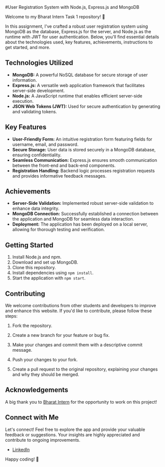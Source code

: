 #User Registration System with Node.js, Express.js and MongoDB

Welcome to my Bharat Intern Task 1 repository! 🚀 

In this assignment, I've crafted a robust user registration system using MongoDB as the database, Express.js for the server, and Node.js as the runtime with JWT for user authentication. Below, you'll find essential details about the technologies used, key features, achievements, instructions to get started, and more.

## Technologies Utilized
- **MongoDB:** A powerful NoSQL database for secure storage of user information.
- **Express.js:** A versatile web application framework that facilitates server-side development.
- **Node.js:** A JavaScript runtime that enables efficient server-side execution.
- **JSON Web Tokens (JWT):** Used for secure authentication by generating and validating tokens.

## Key Features
- **User-Friendly Form:** An intuitive registration form featuring fields for username, email, and password.
- **Secure Storage:** User data is stored securely in a MongoDB database, ensuring confidentiality.
- **Seamless Communication:** Express.js ensures smooth communication between the front-end and back-end components.
- **Registration Handling:** Backend logic processes registration requests and provides informative feedback messages.

## Achievements
- **Server-Side Validation:** Implemented robust server-side validation to enhance data integrity.
- **MongoDB Connection:** Successfully established a connection between the application and MongoDB for seamless data interaction.
- **Deployment:** The application has been deployed on a local server, allowing for thorough testing and verification.

## Getting Started
1. Install Node.js and npm.
2. Download and set up MongoDB.
3. Clone this repository.
4. Install dependencies using `npm install`.
5. Start the application with `npm start`.

## Contributing

We welcome contributions from other students and developers to improve and enhance this website. If you'd like to contribute, please follow these steps:

1. Fork the repository.

2. Create a new branch for your feature or bug fix.

3. Make your changes and commit them with a descriptive commit message.

4. Push your changes to your fork.

5. Create a pull request to the original repository, explaining your changes and why they should be merged.

## Acknowledgements

A big thank you to [Bharat Intern](https://www.linkedin.com/company/bharat-intern/) for the opportunity to work on this project!

## Connect with Me

Let's connect! Feel free to explore the app and provide your valuable feedback or suggestions. Your insights are highly appreciated and contribute to ongoing improvements.

- [LinkedIn](https://www.linkedin.com/in/mugundhjb/)

Happy coding! 🚀

